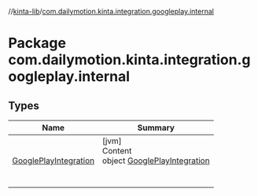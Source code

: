 //[kinta-lib](../../index.md)/[com.dailymotion.kinta.integration.googleplay.internal](index.md)



# Package com.dailymotion.kinta.integration.googleplay.internal  


## Types  
  
|  Name |  Summary | 
|---|---|
| <a name="com.dailymotion.kinta.integration.googleplay.internal/GooglePlayIntegration///PointingToDeclaration/"></a>[GooglePlayIntegration](-google-play-integration/index.md)| <a name="com.dailymotion.kinta.integration.googleplay.internal/GooglePlayIntegration///PointingToDeclaration/"></a>[jvm]  <br>Content  <br>object [GooglePlayIntegration](-google-play-integration/index.md)  <br><br><br>|

